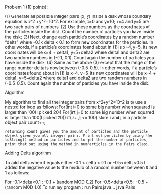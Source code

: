 Problem 1 (10 points): 

(1)	Generate all possible integer pairs (x, y) inside a disk whose boundary equation is x^2 +y^2=10^2.
	For example, x=0 and y=10; x=4 and y=5 are two such pairs of numbers.
(2)	Use these numbers as the coordinates of the particles inside the disk. Count the number of particles you have inside the disk;
(3)	Next, change each particle’s coordinates by a random number “delta” where -0.1< delta < 0.1 to form new coordinates for the particles. In other words, if a particle’s coordinates found about in (1) is x=4, y=5, its new coordinates will be x=4 + delta1, y=5+delta2 where delta1 and delta2 are two random numbers in (-0.1, 0.1). Count again the number of particles you have inside the disk.
(4)	Same as the above (3) except that the range of the range number delta is now between (-0.5, 0.5). In other words, if a particle’s coordinates found about in (1) is x=4, y=5, its new coordinates will be x=4 + delta1, y=5+delta2 where delta1 and delta2 are two random numbers in (-0.5, 0.5). Count again the number of particles you have inside the disk.

Algorithm

My algorithm to find all the integer pairs from x^2+y^2=10^2 is to use a nested for loop as follows:
	For(int i=0 to some big number when squared is larger than 100(I picked 20))
	For(int j=0 to some big number when squared is larger than 100(I picked 20))
		if(i*i + j*j <= 100)
			store i and j in a particle object pair
			count++;

	returning count gives you the amount of particles and the particle object gives you all integer pairs. Print out particles by using the toString() method in particles and to get the number of particles, print that out using the method in numParticles in the Pairs class.

Adding Delta algorithm

To add delta when it equals either -0.1 < delta < 0.1 or -0.5<delta<0.5 I added the negative value to the modulo of a random number between 0 and 1 as follows:

For -0.1<delta<0.1 : -0.1 + (random MOD 0.2)
For -0.5<delta<0.5 : -0.5 + (random MOD 1.0)
To run my program : run Pairs.java… java Pairs

	
